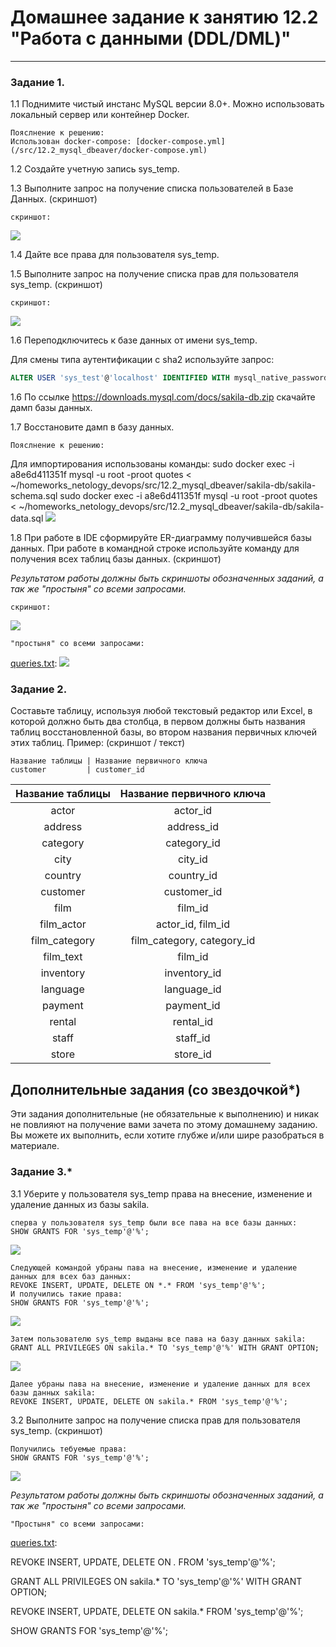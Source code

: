 # Домашнее задание к занятию 12.2 "Работа с данными (DDL/DML)"

---

### Задание 1.
1.1 Поднимите чистый инстанс MySQL версии 8.0+. Можно использовать локальный сервер или контейнер Docker.
```
Пояслнение к решению:
Использован docker-compose: [docker-compose.yml](/src/12.2_mysql_dbeaver/docker-compose.yml)
```
1.2 Создайте учетную запись sys_temp. 

1.3 Выполните запрос на получение списка пользователей в Базе Данных. (скриншот)

``` 
скриншот: 
```
![](/src/12.2_mysql_dbeaver/assets/step2_user-without-rights.png)

1.4 Дайте все права для пользователя sys_temp. 

1.5 Выполните запрос на получение списка прав для пользователя sys_temp. (скриншот)

``` 
скриншот: 
```
![](/src/12.2_mysql_dbeaver/assets/step2_users.png)

1.6 Переподключитесь к базе данных от имени sys_temp.

Для смены типа аутентификации с sha2 используйте запрос: 
```sql
ALTER USER 'sys_test'@'localhost' IDENTIFIED WITH mysql_native_password BY 'password';
```
1.6 По ссылке https://downloads.mysql.com/docs/sakila-db.zip скачайте дамп базы данных.

1.7 Восстановите дамп в базу данных.

```
Пояслнение к решению:
```
Для импортирования использованы команды:
sudo docker exec -i a8e6d411351f mysql -u root -proot quotes < ~/homeworks_netology_devops/src/12.2_mysql_dbeaver/sakila-db/sakila-schema.sql
sudo docker exec -i a8e6d411351f mysql -u root -proot quotes < ~/homeworks_netology_devops/src/12.2_mysql_dbeaver/sakila-db/sakila-data.sql
![](/src/12.2_mysql_dbeaver/assets/import_commands.png)

1.8 При работе в IDE сформируйте ER-диаграмму получившейся базы данных. При работе в командной строке используйте команду для получения всех таблиц базы данных. (скриншот)

*Результатом работы должны быть скриншоты обозначенных заданий, а так же "простыня" со всеми запросами.*

```
скриншот:
```
![](/src/12.2_mysql_dbeaver/assets/sakila-erdiagram.png)

```
"простыня" со всеми запросами: 
```
[queries.txt](/src/12.2_mysql_dbeaver/queries.txt):
![](/src/12.2_mysql_dbeaver/assets/queries.png)


### Задание 2.
Составьте таблицу, используя любой текстовый редактор или Excel, в которой должно быть два столбца, в первом должны быть названия таблиц восстановленной базы, 
во втором названия первичных ключей этих таблиц. Пример: (скриншот / текст)
```
Название таблицы | Название первичного ключа
customer         | customer_id
```

| Название таблицы | Название первичного ключа |
|   :---:          |    :----:                 |
| actor | actor_id |
| address | address_id |
| category | category_id |
| city | city_id |
| country | country_id |
| customer | customer_id |
| film | film_id |
| film_actor | actor_id, film_id |
| film_category | film_category, category_id |
| film_text | film_id |
| inventory | inventory_id |
| language | language_id |
| payment | payment_id |
| rental | rental_id |
| staff | staff_id |
| store | store_id |


## Дополнительные задания (со звездочкой*)
Эти задания дополнительные (не обязательные к выполнению) и никак не повлияют на получение вами зачета по этому домашнему заданию. Вы можете их выполнить, если хотите глубже и/или шире разобраться в материале.

### Задание 3.*
3.1 Уберите у пользователя sys_temp права на внесение, изменение и удаление данных из базы sakila.

```
сперва у пользователя sys_temp были все пава на все базы данных:
SHOW GRANTS FOR 'sys_temp'@'%';
```

![](/src/12.2_mysql_dbeaver/assets/privelegies_before_revoke.png)

```
Следующей командой убраны пава на внесение, изменение и удаление данных для всех баз данных:
REVOKE INSERT, UPDATE, DELETE ON *.* FROM 'sys_temp'@'%';
И получились такие права:
SHOW GRANTS FOR 'sys_temp'@'%';
```

![](/src/12.2_mysql_dbeaver/assets/privelegies_after_revoke.png)

```
Затем пользователю sys_temp выданы все пава на базу данных sakila:
GRANT ALL PRIVILEGES ON sakila.* TO 'sys_temp'@'%' WITH GRANT OPTION;
```

![](/src/12.2_mysql_dbeaver/assets/grant_allprivelegies_sakila.png)


```
Далее убраны пава на внесение, изменение и удаление данных для всех базы данных sakila:
REVOKE INSERT, UPDATE, DELETE ON sakila.* FROM 'sys_temp'@'%';
```

3.2 Выполните запрос на получение списка прав для пользователя sys_temp. (скриншот)

```
Получились тебуемые права:
SHOW GRANTS FOR 'sys_temp'@'%';
```

![](/src/12.2_mysql_dbeaver/assets/privelegies_after_revoke_sakila.png)


*Результатом работы должны быть скриншоты обозначенных заданий, а так же "простыня" со всеми запросами.*

```
"Простыня" со всеми запросами:
```

[queries.txt](/src/12.2_mysql_dbeaver/queries.txt):

REVOKE INSERT, UPDATE, DELETE ON *.* FROM 'sys_temp'@'%';

GRANT ALL PRIVILEGES ON sakila.* TO 'sys_temp'@'%' WITH GRANT OPTION;

REVOKE INSERT, UPDATE, DELETE ON sakila.* FROM 'sys_temp'@'%';

SHOW GRANTS FOR 'sys_temp'@'%';



